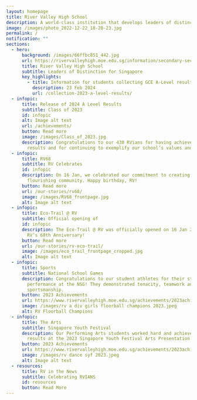 ```yaml
---
layout: homepage
title: River Valley High School
description: A world-class institution that develops leaders of distinction for Singapore
image: /images/photo_2022-12-22_18-20-23.jpg
permalink: /
notification: ""
sections:
  - hero:
      background: /images/66ffbc851_442.jpg
      url: https://rivervalleyhigh.moe.edu.sg/information/secondary-section/sec1postingexercise-2024intake/information/junior-college/openhouse2024/
      title: River Valley High School
      subtitle: Leaders of Distinction for Singapore
      key_highlights:
        - title: Information for students collecting GCE A-Level results
          description: 23 Feb 2024
          url: /collection-2023-a-level-results/
  - infopic:
      title: Release of 2024 A Level Results
      subtitle: Class of 2023
      id: infopic
      alt: Image alt text
      url: /achievements/
      button: Read more
      image: /images/Class_of_2023.jpg
      description: Congratulations to our 430 RVians for having achieved strong
        results and for continuing to exemplify our school’s values and spirit.
  - infopic:
      title: RV68
      subtitle: RV Celebrates
      id: infopic
      description: On 16 Jan, we celebrated our commitment to creating a nurturing and
        flourishing community. Happy birthday, RV!
      button: Read more
      url: /our-stories/rv68/
      image: /images/RV68_frontpage.jpg
      alt: Image alt text
  - infopic:
      title: Eco-Trail @ RV
      subtitle: Official opening of
      id: infopic
      description: The Eco-Trail @ RV was officially opened on 16 Jan 2024 during our
        RV’s 68th Anniversary!
      button: Read more
      url: /our-stories/rv-eco-trail/
      image: /images/eco_trail_frontpage_cropped.jpg
      alt: Image alt text
  - infopic:
      title: Sports
      subtitle: National School Games
      description: Congratulations to our student athletes for their stellar
        performance at the NSG! They demonstrated tenacity, teamwork and great
        sportsmanship.
      button: 2023 Achievements
      url: https://www.rivervalleyhigh.moe.edu.sg/achievements/2023achievements/
      image: /images/rv a div girls floorball champions 2023.jpeg
      alt: RV Floorball Champions
  - infopic:
      title: The Arts
      subtitle: Singapore Youth Festival
      description: Our Performing Arts students worked hard and achieved commendable
        results at the 2023 Singapore Youth Festival Arts Presentation!
      button: 2023 Achievements
      url: https://www.rivervalleyhigh.moe.edu.sg/achievements/2023achievements/
      image: /images/rv dance syf 2023.jpeg
      alt: Image alt text
  - resources:
      title: RV in the News
      subtitle: Celebrating RVIANS
      id: resources
      button: Read More
---
```

